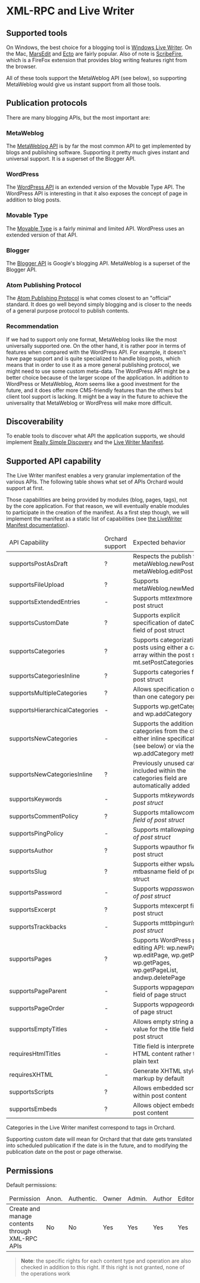 XML-RPC and Live Writer
=======================

## Supported tools

On Windows, the best choice for a blogging tool is [Windows Live Writer](http://windowslivewriter.spaces.live.com). On the Mac, [MarsEdit](http://www.red-sweater.com/marsedit/) and [Ecto](http://illuminex.com/ecto/) are fairly popular. Also of note is [ScribeFire](http://www.scribefire.com/), which is a FireFox extension that provides blog writing features right from the browser.

All of these tools support the MetaWeblog API (see below), so supporting MetaWeblog would give us instant support from all those tools.

## Publication protocols

There are many blogging APIs, but the most important are:

### MetaWeblog

The [MetaWeblog API](http://www.xmlrpc.com/metaWeblogApi) is by far the most common API to get implemented by blogs and publishing software. Supporting it pretty much gives instant and universal support. It is a superset of the Blogger API.

### WordPress

The [WordPress API](http://codex.wordpress.org/XML-RPC_wp) is an extended version of the Movable Type API. The WordPress API is interesting in that it also exposes the concept of page in addition to blog posts.

### Movable Type

The [Movable Type](http://www.sixapart.com/developers/xmlrpc/movable_type_api/) is a fairly minimal and limited API. WordPress uses an extended version of that API.

### Blogger

The [Blogger API](http://code.google.com/apis/blogger/docs/2.0/developers_guide_protocol.html) is Google's blogging API. MetaWeblog is a superset of the Blogger API.

### Atom Publishing Protocol

The [Atom Publishing Protocol](http://www.atomenabled.org/developers/protocol/atom-protocol-spec.php) is what comes closest to an "official" standard. It does go well beyond simply blogging and is closer to the needs of a general purpose protocol to publish contents.

### Recommendation

If we had to support only one format, MetaWeblog looks like the most universally supported one. On the other hand, it is rather poor in terms of features when compared with the WordPress API. For example, it doesn't have page support and is quite specialized to handle blog posts, which means that in order to use it as a more general publishing protocol, we might need to use some custom meta-data. The WordPress API might be a better choice because of the larger scope of the application. In addition to WordPress or MetaWeblog, Atom seems like a good investment for the future, and it does offer more CMS-friendly features than the others but client tool support is lacking. It might be a way in the future to achieve the universality that MetaWeblog or WordPress will make more difficult.

## Discoverability

To enable tools to discover what API the application supports, we should implement [Really Simple Discovery](http://tales.phrasewise.com/rfc/rsd) and the [Live Writer Manifest](http://msdn.microsoft.com/en-us/library/bb463260.aspx).

## Supported API capability

The Live Writer manifest enables a very granular implementation of the various APIs. The following table shows what set of APIs Orchard would support at first.

Those capabilities are being provided by modules (blog, pages, tags), not by the core application. For that reason, we will eventually enable modules to participate in the creation of the manifest. As a first step though, we will implement the manifest as a static list of capabilities (see [the LiveWriter Manifest documentation](http://msdn.microsoft.com/en-us/library/bb463260.aspx)).

<table><thead><tr>
    <td>API Capability</td>
    <td>Orchard support </td>
    <td>Expected behavior</td>
</tr></thead><tbody>
    <tr>
        <td>supportsPostAsDraft</td>
        <td>?</td>
        <td>Respects the publish flag on metaWeblog.newPost and metaWeblog.editPost calls</td>
    </tr>
    <tr>
        <td>supportsFileUpload</td>
        <td>?</td>
        <td>Supports metaWeblog.newMediaObject</td>
    </tr>
    <tr>
        <td>supportsExtendedEntries</td>
        <td>-</td>
        <td>Supports mt<em>text</em>more field of post struct</td>
    </tr>
    <tr>
        <td>supportsCustomDate</td>
        <td>?</td>
        <td>Supports explicit specification of dateCreated field of post struct</td>
    </tr>
    <tr>
        <td>supportsCategories</td>
        <td>?</td>
        <td>Supports categorization of posts using either a category array within the post struct or mt.setPostCategories</td>
    </tr>
    <tr>
        <td>supportsCategoriesInline</td>
        <td>?</td>
        <td>Supports categories field of post struct</td>
    </tr>
    <tr>
        <td>supportsMultipleCategories</td>
        <td>?</td>
        <td>Allows specification of more than one category per post</td>
    </tr>
    <tr>
        <td>supportsHierarchicalCategories</td>
        <td>-</td>
        <td>Supports wp.getCategories and wp.addCategory</td>
    </tr>
    <tr>
        <td>supportsNewCategories</td>
        <td>-</td>
        <td>Supports the addition of new categories from the client via either inline specification (see below) or via the wp.addCategory method</td>
    </tr>
    <tr>
        <td>supportsNewCategoriesInline</td>
        <td>?</td>
        <td>Previously unused categories included within the categories field are automatically added</td>
    </tr>
    <tr>
        <td>supportsKeywords</td>
        <td>-</td>
        <td>Supports mt<em>keywords field of post struct</em></td>
    </tr>
    <tr>
        <td>supportsCommentPolicy</td>
        <td>?</td>
        <td>Supports mtallow<em>comments field of post struct</em></td>
    </tr>
    <tr>
        <td>supportsPingPolicy</td>
        <td>-</td>
        <td>Supports mtallow<em>pings field of post struct</em></td>
    </tr>
    <tr>
        <td>supportsAuthor</td>
        <td>?</td>
        <td>Supports wpauthor field of post struct</td>
    </tr>
    <tr>
        <td>supportsSlug</td>
        <td>?</td>
        <td>Supports either wp<em>slug or mt</em>basname field of post struct</td>
    </tr>
    <tr>
        <td>supportsPassword</td>
        <td>-</td>
        <td>Supports wp<em>password field of post struct</em></td>
    </tr>
    <tr>
        <td>supportsExcerpt</td>
        <td>?</td>
        <td>Supports mtexcerpt field of post struct</td>
    </tr>
    <tr>
        <td>supportsTrackbacks</td>
        <td>-</td>
        <td>Supports mt<em>tb</em>ping<em>urls field of post struct</em></td>
    </tr>
    <tr>
        <td>supportsPages</td>
        <td>?</td>
        <td>Supports WordPress page editing API: wp.newPage, wp.editPage, wp.getPage, wp.getPages, wp.getPageList, andwp.deletePage</td>
    </tr>
    <tr>
        <td>supportsPageParent</td>
        <td>-</td>
        <td>Supports wppage<em>parent</em>id field of page struct</td>
    </tr>
    <tr>
        <td>supportsPageOrder</td>
        <td>-</td>
        <td>Supports wp<em>page</em>order field of page struct</td>
    </tr>
    <tr>
        <td>supportsEmptyTitles</td>
        <td>-</td>
        <td>Allows empty string as a valid value for the title field of the post struct</td>
    </tr>
    <tr>
        <td>requiresHtmlTitles</td>
        <td>-</td>
        <td>Title field is interpreted as HTML content rather than plain text</td>
    </tr>
    <tr>
        <td>requiresXHTML</td>
        <td>-</td>
        <td>Generate XHTML style markup by default</td>
    </tr>
    <tr>
        <td>supportsScripts</td>
        <td>?</td>
        <td>Allows embedded script within post content</td>
    </tr>
    <tr>
        <td>supportsEmbeds</td>
        <td>?</td>
        <td>Allows object embeds within post content</td>
    </tr>
</tbody></table>

Categories in the Live Writer manifest correspond to tags in Orchard.

Supporting custom date will mean for Orchard that that date gets translated into scheduled publication if the date is in the future, and to modifying the publication date on the post or page otherwise.

## Permissions

Default permissions:

<table><thead><tr>
    <td>Permission</td>
    <td>Anon. </td>
    <td>Authentic. </td>
    <td>Owner </td>
    <td>Admin. </td>
    <td>Author </td>
    <td>Editor</td>
</tr></thead><tbody>
    <tr>
        <td>Create and manage contents through XML-RPC APIs</td>
        <td>No</td>
        <td>No</td>
        <td>Yes</td>
        <td>Yes</td>
        <td>Yes</td>
        <td>Yes</td>
    </tr>
</tbody></table>

> **Note**: the specific rights for each content type and operation are also checked in addition to this right. If this right is not granted, none of the operations work
